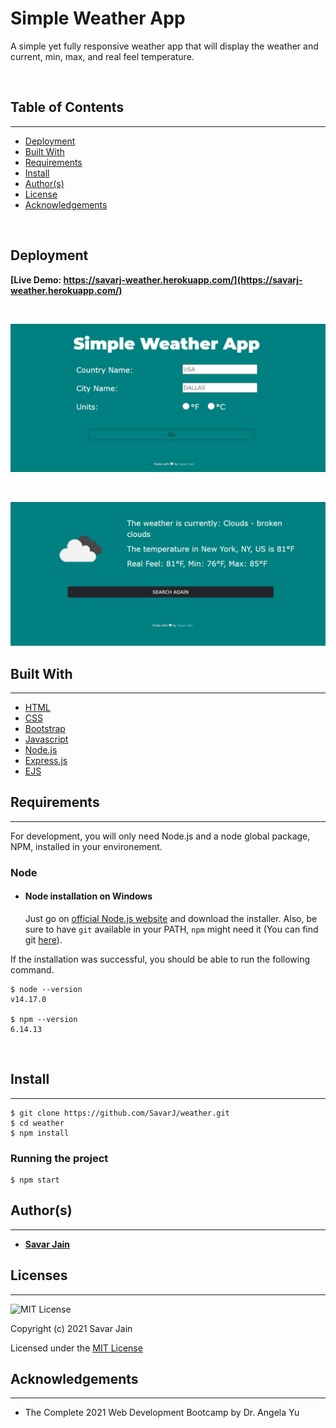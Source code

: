 # Simple Weather App

A simple yet fully responsive weather app that will display the weather and current, min, max, and real feel temperature.

<br>

## Table of Contents

---

- [Deployment](#deployment)
- [Built With](#built-with)
- [Requirements](#requirements)
- [Install](#install)
- [Author(s)](#authors)
- [License](#license)
- [Acknowledgements](#acknowledgement)

</br>

## Deployment

**[Live Demo: https://savarj-weather.herokuapp.com/](https://savarj-weather.herokuapp.com/)**

<br>

![Search-page](public/images/search.png)

<br>

![Weather-page](public/images/weather.png)

## Built With

---

- [HTML](https://developer.mozilla.org/en-US/docs/Web/HTML)
- [CSS](https://developer.mozilla.org/en-US/docs/Web/CSS)
- [Bootstrap](https://getbootstrap.com/docs/5.0/getting-started/introduction/)
- [Javascript](https://developer.mozilla.org/en-US/docs/Web/JavaScript)
- [Node.js](https://nodejs.org/en/docs/)
- [Express.js](https://expressjs.com/en/5x/api.html)
- [EJS](https://ejs.co/)

## Requirements

---

For development, you will only need Node.js and a node global package, NPM, installed in your environement.

### Node

- #### Node installation on Windows

  Just go on [official Node.js website](https://nodejs.org/) and download the installer. Also, be sure to have `git` available in your PATH, `npm` might need it (You can find git [here](https://git-scm.com/)).

If the installation was successful, you should be able to run the following command.

    $ node --version
    v14.17.0

    $ npm --version
    6.14.13

</br>

## Install

---

    $ git clone https://github.com/SavarJ/weather.git
    $ cd weather
    $ npm install

### Running the project

    $ npm start

## Author(s)

---

- **[Savar Jain](https://jainsavar.com)**

## Licenses

---

![MIT License](https://camo.githubusercontent.com/c97d380d0a98377c53391026883a89c16ded751eb41f9e57a53e009664447d50/68747470733a2f2f696d672e736869656c64732e696f2f62616467652f6c6963656e73652d4d49542532304c6963656e73652d626c75652e737667)

Copyright (c) 2021 Savar Jain

Licensed under the [MIT License](LICENSE)

## Acknowledgements

---

- The Complete 2021 Web Development Bootcamp by Dr. Angela Yu
